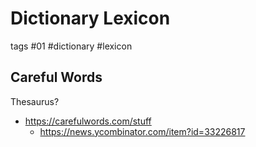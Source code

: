 # Dictionary Lexicon

tags #01 #dictionary #lexicon

## Careful Words

Thesaurus?

* https://carefulwords.com/stuff
  * https://news.ycombinator.com/item?id=33226817
